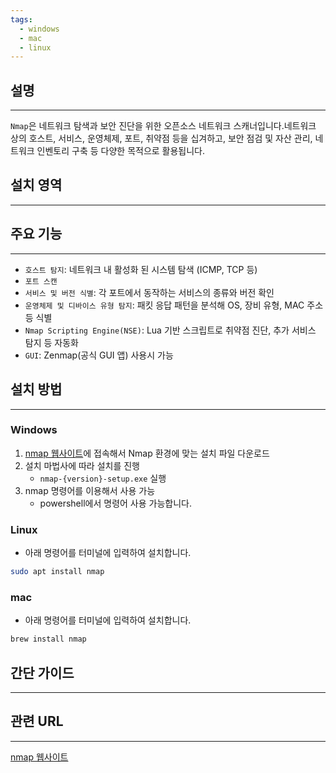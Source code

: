 ```yaml
---
tags:
  - windows
  - mac
  - linux
---
```

## 설명
---
`Nmap`은 네트워크 탐색과 보안 진단을 위한 오픈소스 네트워크 스캐너입니다.네트워크 상의 호스트, 서비스, 운영체제, 포트, 취약점 등을 십겨하고, 보안 점검 및 자산 관리, 네트워크 인벤토리 구축 등 다양한 목적으로 활용됩니다.

## 설치 영역
---

## 주요 기능
---
- `호스트 탐지`: 네트워크 내 활성화 된 시스템 탐색 (ICMP, TCP 등)
- `포트 스캔`
- `서비스 및 버전 식별`: 각 포트에서 동작하는 서비스의 종류와 버전 확인
- `운영체제 및 디바이스 유형 탐지`: 패킷 응답 패턴을 분석해 OS, 장비 유형, MAC 주소 등 식별
- `Nmap Scripting Engine(NSE)`: Lua 기반 스크립트로 취약점 진단, 추가 서비스 탐지 등 자동화
- `GUI`: Zenmap(공식 GUI 앱) 사용시 가능

## 설치 방법
---
### Windows
1. [nmap 웹사이트](https://nmap.org/)에 접속해서 Nmap 환경에 맞는 설치 파일 다운로드
2. 설치 마법사에 따라 설치를 진행
	- `nmap-{version}-setup.exe` 실행
3. nmap 명령어를 이용해서 사용 가능
	- powershell에서 명령어 사용 가능합니다.

### Linux
- 아래 명령어를 터미널에 입력하여 설치합니다.
```sh
sudo apt install nmap
```

### mac
- 아래 명령어를 터미널에 입력하여 설치합니다.
```sh
brew install nmap
```


## 간단 가이드
---


## 관련 URL
---
[nmap 웹사이트](https://nmap.org/)
